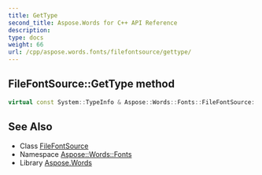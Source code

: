 ```yaml
---
title: GetType
second_title: Aspose.Words for C++ API Reference
description: 
type: docs
weight: 66
url: /cpp/aspose.words.fonts/filefontsource/gettype/
---
```

## FileFontSource::GetType method




```cpp
virtual const System::TypeInfo & Aspose::Words::Fonts::FileFontSource::GetType() const override
```

## See Also

* Class [FileFontSource](../)
* Namespace [Aspose::Words::Fonts](../../)
* Library [Aspose.Words](../../../)
